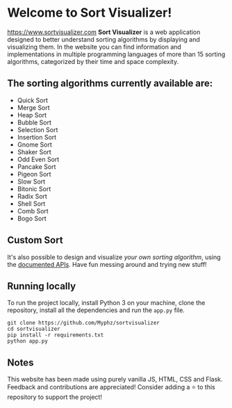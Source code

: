 # Welcome to Sort Visualizer!

https://www.sortvisualizer.com
**Sort Visualizer** is a web application designed to better understand sorting algorithms by displaying and visualizing them.
In the website you can find information and implementations in multiple programming languages of more than 15 sorting algorithms, categorized by their time and space complexity.

## The sorting algorithms currently available are:

- Quick Sort
- Merge Sort
- Heap Sort
- Bubble Sort
- Selection Sort
- Insertion Sort
- Gnome Sort
- Shaker Sort
- Odd Even Sort
- Pancake Sort
- Pigeon Sort
- Slow Sort
- Bitonic Sort
- Radix Sort
- Shell Sort
- Comb Sort
- Bogo Sort
  
## Custom Sort

It's also possible to design and visualize _your own sorting algorithm_, using the [documented APIs](https://www.sortvisualizer.com/docs). Have fun messing around and trying new stuff!

## Running locally

To run the project locally, install Python 3 on your machine, clone the repository, install all the dependencies and run the `app.py` file.

```console
git clone https://github.com/Myphz/sortvisualizer
cd sortvisualizer
pip install -r requirements.txt
python app.py
```

## Notes

This website has been made using purely vanilla JS, HTML, CSS and Flask.
Feedback and contributions are appreciated!
Consider adding a :star: to this repository to support the project!
